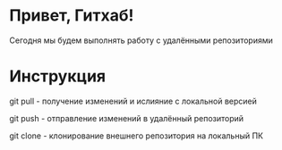 # Привет, Гитхаб!
Сегодня мы будем выполнять работу с удалёнными репозиториями

# Инструкция

git pull - получение изменений и ислияние с локальной версией

git push - отправление изменений в удалённый репозиторий

git clone - клонирование внешнего репозитория на локальный ПК